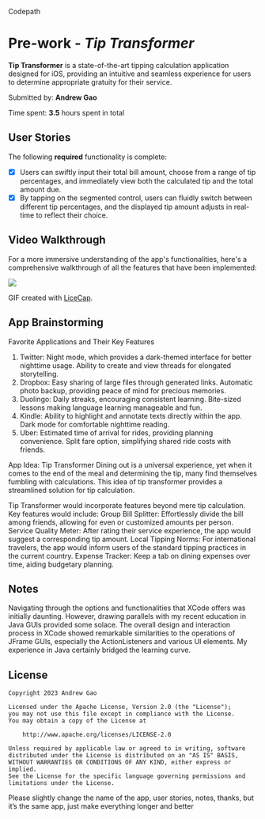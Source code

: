 Codepath

# Pre-work - *Tip Transformer*

**Tip Transformer** is a state-of-the-art tipping calculation application designed for iOS, providing an intuitive and seamless experience for users to determine appropriate gratuity for their service.

Submitted by: **Andrew Gao**

Time spent: **3.5** hours spent in total

## User Stories

The following **required** functionality is complete:

* [X] Users can swiftly input their total bill amount, choose from a range of tip percentages, and immediately view both the calculated tip and the total amount due.
* [X] By tapping on the segmented control, users can fluidly switch between different tip percentages, and the displayed tip amount adjusts in real-time to reflect their choice.

## Video Walkthrough

For a more immersive understanding of the app's functionalities, here's a comprehensive walkthrough of all the features that have been implemented:

![](https://i.imgur.com/3ZGj3WR.gif)

GIF created with [LiceCap](http://www.cockos.com/licecap/).

## App Brainstorming
Favorite Applications and Their Key Features

1. Twitter: Night mode, which provides a dark-themed interface for better nighttime usage. Ability to create and view threads for elongated storytelling.
2. Dropbox: Easy sharing of large files through generated links. Automatic photo backup, providing peace of mind for precious memories.
3. Duolingo: Daily streaks, encouraging consistent learning. Bite-sized lessons making language learning manageable and fun.
4. Kindle: Ability to highlight and annotate texts directly within the app. Dark mode for comfortable nighttime reading.
5. Uber: Estimated time of arrival for rides, providing planning convenience. Split fare option, simplifying shared ride costs with friends.

App Idea: Tip Transformer
Dining out is a universal experience, yet when it comes to the end of the meal and determining the tip, many find themselves fumbling with calculations. This idea of tip transformer provides a streamlined solution for tip calculation.

Tip Transformer would incorporate features beyond mere tip calculation. Key features would include:
Group Bill Splitter: Effortlessly divide the bill among friends, allowing for even or customized amounts per person.
Service Quality Meter: After rating their service experience, the app would suggest a corresponding tip amount.
Local Tipping Norms: For international travelers, the app would inform users of the standard tipping practices in the current country.
Expense Tracker: Keep a tab on dining expenses over time, aiding budgetary planning.

## Notes

Navigating through the options and functionalities that XCode offers was initially daunting. However, drawing parallels with my recent education in Java GUIs provided some solace. The overall design and interaction process in XCode showed remarkable similarities to the operations of JFrame GUIs, especially the ActionListeners and various UI elements. My experience in Java certainly bridged the learning curve.

## License

    Copyright 2023 Andrew Gao

    Licensed under the Apache License, Version 2.0 (the "License");
    you may not use this file except in compliance with the License.
    You may obtain a copy of the License at

        http://www.apache.org/licenses/LICENSE-2.0

    Unless required by applicable law or agreed to in writing, software
    distributed under the License is distributed on an "AS IS" BASIS,
    WITHOUT WARRANTIES OR CONDITIONS OF ANY KIND, either express or implied.
    See the License for the specific language governing permissions and
    limitations under the License.

Please slightly change the name of the app, user stories, notes, thanks, but it’s the same app, just make everything longer and better
